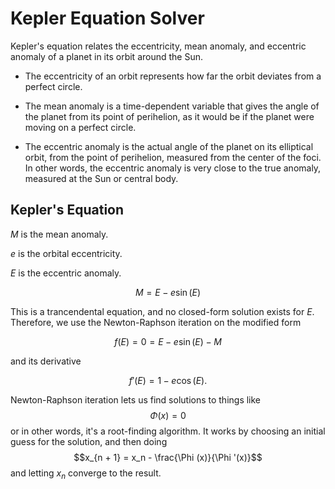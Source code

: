 # Kepler Equation Solver

Kepler's equation relates the eccentricity, mean anomaly, and eccentric anomaly of a planet
in its orbit around the Sun. 
- The eccentricity of an orbit represents how far the orbit deviates from
a perfect circle.

- The mean anomaly is a time-dependent variable that gives the angle of the planet from
its point of perihelion, as it would be if the planet were moving on a perfect circle.

- The eccentric anomaly is the actual angle of the planet
on its elliptical orbit, from the point of perihelion, measured from the center of the foci.
In other words, the eccentric anomaly is very close to the true anomaly, measured at the Sun
or central body.

## Kepler's Equation

$M$ is the mean anomaly.

$e$ is the orbital eccentricity.

$E$ is the eccentric anomaly.

$$M = E - e\sin (E)$$

This is a trancendental equation, and no closed-form solution exists for $E$. Therefore, we use
the Newton-Raphson iteration on the modified form

$$f(E) = 0 = E - e\sin (E) - M$$

and its derivative

$$f'(E) = 1 - e\cos (E).$$

Newton-Raphson iteration lets us find solutions to things like
$$\Phi (x) = 0$$
or in other words, it's a root-finding algorithm. It works by
choosing an initial guess for the solution, and then doing
$$x_{n + 1} = x_n - \frac{\Phi (x)}{\Phi '(x)}$$
and letting $x_n$ converge to the result.
